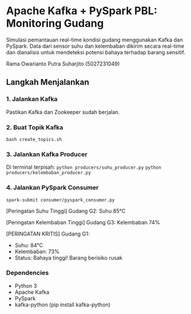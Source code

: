 # Apache Kafka + PySpark PBL: Monitoring Gudang
Simulasi pemantauan real-time kondisi gudang menggunakan Kafka dan PySpark. Data dari sensor suhu dan kelembaban dikirim secara real-time dan dianalisis untuk mendeteksi potensi bahaya terhadap barang sensitif.

Rama Owarianto Putra Suharjito (5027231049)


## Langkah Menjalankan

### 1. Jalankan Kafka
Pastikan Kafka dan Zookeeper sudah berjalan.

### 2. Buat Topik Kafka
```
bash create_topics.sh
```
### 3. Jalankan Kafka Producer

Di terminal terpisah:
```python producers/suhu_producer.py```
```python producers/kelembaban_producer.py```

### 4. Jalankan PySpark Consumer
```spark-submit consumer/pyspark_consumer.py```

[Peringatan Suhu Tinggi]
Gudang G2: Suhu 85°C

[Peringatan Kelembaban Tinggi]
Gudang G3: Kelembaban 74%

[PERINGATAN KRITIS]
Gudang G1:
- Suhu: 84°C
- Kelembaban: 73%
- Status: Bahaya tinggi! Barang berisiko rusak

### Dependencies
- Python 3
- Apache Kafka
- PySpark
- kafka-python (pip install kafka-python)
